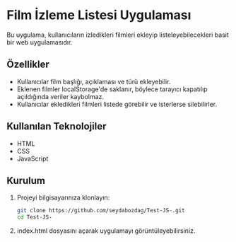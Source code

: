 # Film İzleme Listesi Uygulaması

Bu uygulama, kullanıcıların izledikleri filmleri ekleyip listeleyebilecekleri basit bir web uygulamasıdır.

## Özellikler

- Kullanıcılar film başlığı, açıklaması ve türü ekleyebilir.
- Eklenen filmler localStorage'de saklanır, böylece tarayıcı kapatılıp açıldığında veriler kaybolmaz.
- Kullanıcılar ekledikleri filmleri listede görebilir ve isterlerse silebilirler.
  
## Kullanılan Teknolojiler

- HTML
- CSS
- JavaScript

## Kurulum

1. Projeyi bilgisayarınıza klonlayın:
   ```bash
   git clone https://github.com/seydabozdag/Test-JS-.git
   cd Test-JS-
2.  index.html dosyasını açarak uygulamayı görüntüleyebilirsiniz.
  


   

   
